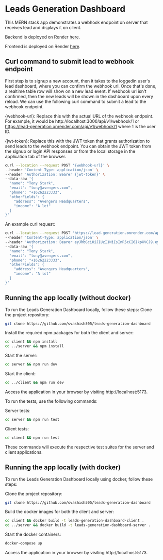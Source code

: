 # Leads Generation Dashboard

This MERN stack app demonstrates a webhook endpoint on server that receives lead and displays it on client.

Backend is deployed on Render [here](https://lead-generation.onrender.com).

Frontend is deployed on Render [here](https://leads-generation-frontend.onrender.com).

## Curl command to submit lead to webhook endpoint

First step is to signup a new account, then it takes to the loggedin user's lead dashboard, where you can confirm the webhook url.
Once that's done, a realtime table row will show on a new lead event.
If webhook url isn't confirmed, then the new leads will be shown in the dashboard upon every reload.
We can use the following curl command to submit a lead to the webhook endpoint.

{webhook-url}: Replace this with the actual URL of the webhook endpoint. For example, it would be http://localhost:3000/api/v1/webhook/1 or https://lead-generation.onrender.com/api/v1/webhook/1 where 1 is the user ID.

{jwt-token}: Replace this with the JWT token that grants authorization to send leads to the webhook endpoint. You can obtain the JWT token from the signup or login API responses or from the local storage in the application tab of the browser.

```bash
curl --location --request POST '{webhook-url}' \
--header 'Content-Type: application/json' \
--header 'Authorization: Bearer {jwt-token}' \
--data-raw '{
  "name": "Tony Stark",
  "email": "tony@avengers.com",
  "phone": "+16262223333",
  "otherFields": {
    "address": "Avengers Headquarters",
    "income": "A lot"
  }
}'
```

An example curl request:

```bash
curl --location --request POST 'https://lead-generation.onrender.com/api/v1/webhook/1' \
--header 'Content-Type: application/json' \
--header 'Authorization: Bearer eyJhbGciOiJIUzI1NiIsInR5cCI6IkpXVCJ9.eyJ1c2VySWQiOjEsImlhdCI6MTY4ODA1MTI2OSwiZXhwIjoxNjg4MzEwNDY5fQ.FmEK9IR9MW4A5mvan_nBko_Ce87VmXIZHV1rsGCXBdk' \
--data-raw '{
  "name": "Tony Stark",
  "email": "tony@avengers.com",
  "phone": "+16262223333",
  "otherFields": {
    "address": "Avengers Headquarters",
    "income": "A lot"
  }
}'
```

## Running the app locally (without docker)

To run the Leads Generation Dashboard locally, follow these steps:
Clone the project repository:

```bash
git clone https://github.com/svashish305/leads-generation-dashboard
```

Install the required npm packages for both the client and server:

```bash
cd client && npm install
cd ../server && npm install
```

Start the server:

```bash
cd server && npm run dev
```

Start the client:

```bash
cd ../client && npm run dev
```

Access the application in your browser by visiting http://localhost:5173.

To run the tests, use the following commands:

Server tests:

```bash
cd server && npm run test
```

Client tests:

```bash
cd client && npm run test
```

These commands will execute the respective test suites for the server and client applications.

## Running the app locally (with docker)

To run the Leads Generation Dashboard locally using docker, follow these steps:

Clone the project repository:

```bash
git clone https://github.com/svashish305/leads-generation-dashboard
```

Build the docker images for both the client and server:

```bash
cd client && docker build -t leads-generation-dashboard-client .
cd ../server && docker build -t leads-generation-dashboard-server .
```

Start the docker containers:

```bash
docker-compose up
```

Access the application in your browser by visiting http://localhost:5173.